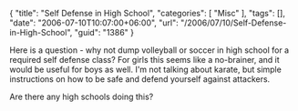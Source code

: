 {
	"title": "Self Defense in High School",
	"categories": [
		"Misc"
	],
	"tags": [],
	"date": "2006-07-10T10:07:00+06:00",
	"url": "/2006/07/10/Self-Defense-in-High-School",
	"guid": "1386"
}

Here is a question - why not dump volleyball or soccer in high school for a required self defense class? For girls this seems like a no-brainer, and it would be useful for boys as well. I'm not talking about karate, but simple instructions on how to be safe and defend yourself against attackers. 

Are there any high schools doing this?